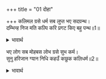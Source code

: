 +++
title = "01 दोहा"

+++
कलिमल ग्रसे धर्म सब लुप्त भए सदग्रन्थ।  
दम्भिन्ह निज मति कल्पि करि प्रगट किए बहु पन्थ॥1॥  

<details><summary>भावार्थ</summary>

कलियुग के पापों ने सब धर्मों को ग्रस लिया, सद्ग्रन्थ लुप्त हो गए, दम्भियों ने अपनी बुद्धि से कल्पना कर-करके बहुत से पन्थ प्रकट कर दिए॥1॥  
</details>

भए लोग सब मोहबस लोभ ग्रसे सुभ कर्म।  
सुनु हरिजान ग्यान निधि कहउँ कछुक कलिधर्म॥2॥  

<details><summary>भावार्थ</summary>

सभी लोग मोह के वश हो गए, शुभ कर्मों को लोभ ने हडप लिया। हे ज्ञान के भण्डार! हे श्री हरि के वाहन! सुनिए, अब मैं कलि के कुछ धर्म कहता हूँ॥2॥  
</details>



